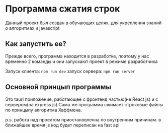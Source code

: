 # Программа сжатия строк

Данный проект был создан в обучающих целях, для укрепления знаний о алгоритмах и javascript

## Как запустить ее?

Прежде всего, программа находится в разработке, поэтому у нас временно 2 команды и они запускают проект в режиме разработчика

Запуск клиента: `npm run dev`
запуск сервера: `npm run server`

## Основной принцып программы
Это tauri приложение, работающее с фронтенд частью(не React js) и с сервером(на express js)
Сама же программа сжимает строковые файлы по принцыпу алгоритма Хаффмена.

p.s.
работа над проектом приостановленна по внутренним причинам.
в ближайшее время js код будет переписан на fast api